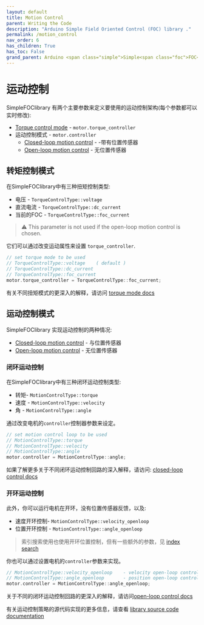 ```yaml
---
layout: default
title: Motion Control
parent: Writing the Code
description: "Arduino Simple Field Oriented Control (FOC) library ."
permalink: /motion_control
nav_order: 6
has_children: True
has_toc: False
grand_parent: Arduino <span class="simple">Simple<span class="foc">FOC</span>library</span>
---
```

# 运动控制
<span class="simple">Simple<span class="foc">FOC</span>library</span> 有两个主要参数来定义要使用的运动控制架构(每个参数都可以实时修改):

- [Torque control mode](torque_mode) - `motor.torque_controller`
- 运动控制模式 - `motor.controller`
    - [Closed-loop motion control](closed_loop_motion_control) - -带有位置传感器
    - [Open-loop motion control](open_loop_motion_control) - 无位置传感器

## 转矩控制模式
在<span class="simple">Simple<span class="foc">FOC</span>library</span>中有三种扭矩控制类型: 
- 电压 - `TorqueControlType::voltage`
- 直流电流 - `TorqueControlType::dc_current`
- 当前的FOC - `TorqueControlType::foc_current`
<blockquote class="warning"> ⚠️ This parameter is not used if the open-loop motion control is chosen.</blockquote>

它们可以通过改变运动属性来设置 `torque_controller`.
```cpp
// set torque mode to be used
// TorqueControlType::voltage    ( default )
// TorqueControlType::dc_current
// TorqueControlType::foc_current
motor.torque_controller = TorqueControlType::foc_current;
```

有关不同扭矩模式的更深入的解释，请访问 [torque mode docs](torque_mode)

## 运动控制模式
<span class="simple">Simple<span class="foc">FOC</span>library</span> 实现运动控制的两种情况:

- [Closed-loop motion control](closed_loop_motion_control) - 与位置传感器
- [Open-loop motion control](open_loop_motion_control) - 无位置传感器

###  闭环运动控制
在<span class="simple">Simple<span class="foc">FOC</span>library</span>中有三种闭环运动控制类型: 
- 转矩- `MotionControlType::torque`
- 速度 - `MotionControlType::velocity`
- 角 - `MotionControlType::angle`

通过改变电机的`controller`控制器参数来设定。

```cpp
// set motion control loop to be used
// MotionControlType::torque
// MotionControlType::velocity
// MotionControlType::angle
motor.controller = MotionControlType::angle;
```
如果了解更多关于不同闭环运动控制回路的深入解释，请访问: [closed-loop control docs](closed_loop_motion_control)

###  开环运动控制
此外，你可以运行电机在开环，没有位置传感器反馈，以及:
- 速度开环控制- `MotionControlType::velocity_openloop`
- 位置开环控制 - `MotionControlType::angle_openloop`

<blockquote class="info"> 索引搜索使用也使用开环位置控制，但有一些额外的参数，见 <a href="index_search_loop">index search</a></blockquote>

你也可以通过设置电机的`controller`参数来实现。

```cpp
// MotionControlType::velocity_openloop    - velocity open-loop control
// MotionControlType::angle_openloop       - position open-loop control
motor.controller = MotionControlType::angle_openloop;
```
关于不同的闭环运动控制回路的更深入的解释，请访问[open-loop control docs](open_loop_motion_control)

有关运动控制策略的源代码实现的更多信息，请查看 [library source code documentation](motion_control_implementation)